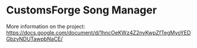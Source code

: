 CustomsForge Song Manager
===============

More information on the project:
https://docs.google.com/document/d/1hncOeKWz4Z2nyKwpZfTegMyoYEDGbzyNDUTawpbNaCE/
